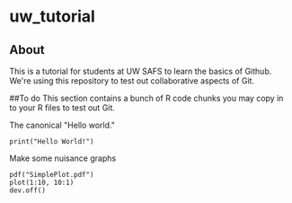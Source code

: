 # uw_tutorial
## About
This is a tutorial for students at UW SAFS to learn the basics of Github. We're using this repository to test out collaborative aspects of Git.

##To do
This section contains a bunch of R code chunks you may copy in to your R files to test out Git.

The canonical "Hello world."

```{r}
print("Hello World!")
```
Make some nuisance graphs

```{r}
pdf("SimplePlot.pdf")
plot(1:10, 10:1)
dev.off()
```

```{r}

```